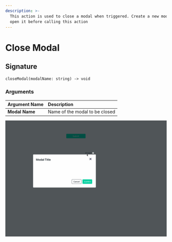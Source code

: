 ```yaml
---
description: >-
  This action is used to close a modal when triggered. Create a new modal and
  open it before calling this action
---
```


# Close Modal

## Signature

```text
closeModal(modalName: string) -> void
```

### Arguments

| **Argument Name** | **Description** |
| :--- | :--- |
| **Modal Name** | Name of the modal to be closed |

![Click to expand](../.gitbook/assets/closemodal.gif)


